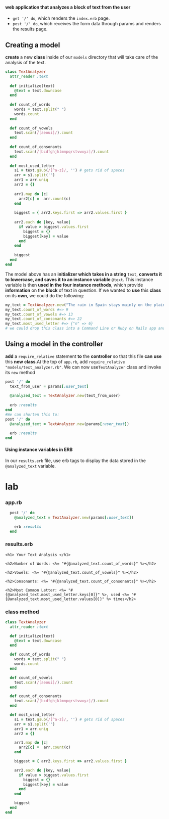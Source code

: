 #### web application that analyzes a block of text from the user

- `get '/' do`, which renders the `index.erb` page.
- `post '/' do`, which receives the form data through params and renders the results page.

## Creating a model

**create** a new **class** inside of our `models` directory that will take care of the analysis of the text.

```ruby
class TextAnalyzer
  attr_reader :text
 
  def initialize(text)
    @text = text.downcase
  end
 
  def count_of_words
    words = text.split(" ")
    words.count
  end
 
  def count_of_vowels
    text.scan(/[aeoui]/).count
  end
 
  def count_of_consonants
    text.scan(/[bcdfghjklmnpqrstvwxyz]/).count
  end
 
  def most_used_letter
    s1 = text.gsub(/[^a-z]/, '') # gets rid of spaces
    arr = s1.split('')
    arr1 = arr.uniq
    arr2 = {}
 
    arr1.map do |c|
      arr2[c] =  arr.count(c)
    end
 
    biggest = { arr2.keys.first => arr2.values.first }
 
    arr2.each do |key, value|
      if value > biggest.values.first
        biggest = {}
        biggest[key] = value
      end
    end
 
    biggest
  end
end
```

The model above has an **initializer which takes in a string** `text`, **converts it to lowercase, and saves it** **to an instance variable** `@text`. This instance variable is then **used in the four instance methods**, which provide **information** on the **block** of text in question. If we wanted to **use** this **class** on its **own**, we could do the following:

```ruby
my_text = TextAnalyzer.new("The rain in Spain stays mainly on the plain.")
my_text.count_of_words #=> 9
my_text.count_of_vowels #=> 13
my_text.count_of_consonants #=> 22
my_text.most_used_letter #=> {"n" => 6}
# we could drop this class into a Command Line or Ruby on Rails app and it would function in the exact same way.
```

## Using a model in the controller

**add** a `require_relative` statement **to** the **controller** so that this file **can** **use** this **new** **class**.At the top of `app.rb`, add `require_relative "models/text_analyzer.rb"`. We can now use`TextAnalyzer` class and invoke its `new` method

```ruby
post '/' do
  text_from_user = params[:user_text]
 
  @analyzed_text = TextAnalyzer.new(text_from_user)
 
  erb :results
end
#We can shorten this to:
post '/' do
  @analyzed_text = TextAnalyzer.new(params[:user_text])
 
  erb :results
end
```

#### Using instance variables in ERB

In our `results.erb` file, use erb tags to display the data stored in the `@analyzed_text` variable. 

# lab

### app.rb

```ruby
  post '/' do
    @analyzed_text = TextAnalyzer.new(params[:user_text])

    erb :results
  end
```

### results.erb

```erb
<h1> Your Text Analysis </h1>

<h2>Number of Words: <%= "#{@analyzed_text.count_of_words}" %></h2>

<h2>Vowels: <%= "#{@analyzed_text.count_of_vowels}" %></h2>

<h2>Consonants: <%= "#{@analyzed_text.count_of_consonants}" %></h2>

<h2>Most Common Letter: <%= "#{@analyzed_text.most_used_letter.keys[0]}" %>, used <%= "#{@analyzed_text.most_used_letter.values[0]}" %> times</h2>
```

### class method

```ruby
class TextAnalyzer
  attr_reader :text

  def initialize(text)
    @text = text.downcase
  end

  def count_of_words
    words = text.split(" ")
    words.count
  end

  def count_of_vowels
    text.scan(/[aeoui]/).count
  end

  def count_of_consonants
    text.scan(/[bcdfghjklmnpqrstvwxyz]/).count
  end

  def most_used_letter
    s1 = text.gsub(/[^a-z]/, '') # gets rid of spaces
    arr = s1.split('')
    arr1 = arr.uniq
    arr2 = {}

    arr1.map do |c|
      arr2[c] =  arr.count(c)
    end

    biggest = { arr2.keys.first => arr2.values.first }

    arr2.each do |key, value|
      if value > biggest.values.first
        biggest = {}
        biggest[key] = value
      end
    end

    biggest
  end
end
```

